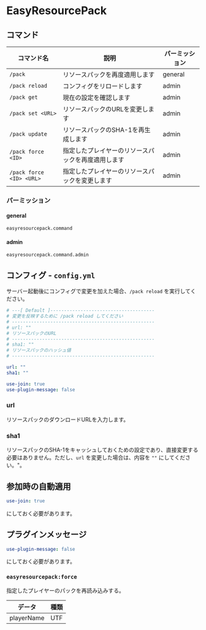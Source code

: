 # EasyResourcePack

## コマンド

| コマンド名 | 説明 | パーミッション |
|----------|------|-------------|
| `/pack` | リソースパックを再度適用します | general |
| `/pack reload` | コンフィグをリロードします | admin |
| `/pack get` | 現在の設定を確認します | admin |
| `/pack set <URL>` | リソースパックのURLを変更します | admin |
| `/pack update` | リソースパックのSHA-1を再生成します | admin |
| `/pack force <ID>` | 指定したプレイヤーのリソースパックを再度適用します | admin |
| `/pack force <ID> <URL>` | 指定したプレイヤーのリソースパックを変更します | admin |

### パーミッション

#### general

`easyresourcepack.command`

#### admin

`easyresourcepack.command.admin`

## コンフィグ - `config.yml`

サーバー起動後にコンフィグで変更を加えた場合、`/pack reload` を実行してください。

```yaml
# ---[ Default ]--------------------------------------
# 変更を反映するために /pack reload してください
# ----------------------------------------------------
# url: ""
# リソースパックのURL
# ----------------------------------------------------
# sha1: ""
# リソースパックのハッシュ値
# ----------------------------------------------------

url: ""
sha1: ""

use-join: true
use-plugin-message: false
```

### url

リソースパックのダウンロードURLを入力します。

### sha1

リソースパックのSHA-1をキャッシュしておくための設定であり、直接変更する必要はありません。ただし、`url` を変更した場合は、内容を `""` にしてください。"。

## 参加時の自動適用

```yaml
use-join: true
```

にしておく必要があります。

## プラグインメッセージ

```yaml
use-plugin-message: false
```

にしておく必要があります。

### `easyresourcepack:force`

指定したプレイヤーのパックを再読み込みする。

| データ | 種類 |
|-------|-----|
| playerName | UTF |
